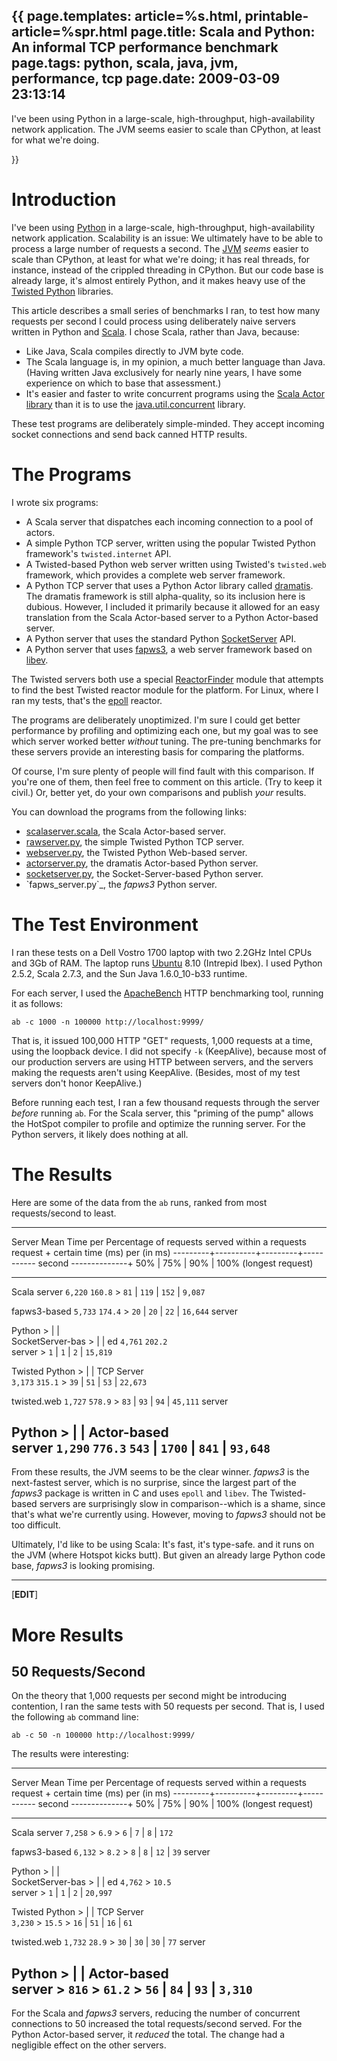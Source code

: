 {{
page.templates: article=%s.html, printable-article=%spr.html
page.title: Scala and Python: An informal TCP performance benchmark
page.tags: python, scala, java, jvm, performance, tcp
page.date: 2009-03-09 23:13:14
---
I've been using Python in a large-scale, high-throughput,
high-availability network application. The JVM seems easier to
scale than CPython, at least for what we're doing.


}}

# Introduction

I've been using [Python][] in a large-scale,
high-throughput, high-availability network application. Scalability
is an issue: We ultimately have to be able to process a large
number of requests a second. The
[JVM][] *seems* easier to scale
than CPython, at least for what we're doing; it has real threads,
for instance, instead of the crippled threading in CPython. But our
code base is already large, it's almost entirely Python, and it
makes heavy use of the [Twisted Python][]
libraries.

This article describes a small series of benchmarks I ran, to test
how many requests per second I could process using deliberately
naive servers written in Python and
[Scala][]. I chose Scala, rather than
Java, because:

-   Like Java, Scala compiles directly to JVM byte code.
-   The Scala language is, in my opinion, a much better language
    than Java. (Having written Java exclusively for nearly nine years,
    I have some experience on which to base that assessment.)
-   It's easier and faster to write concurrent programs using the
    [Scala Actor library][] than it
    is to use the
    [java.util.concurrent][]
    library.

These test programs are deliberately simple-minded. They accept
incoming socket connections and send back canned HTTP results.

# The Programs

I wrote six programs:

-   A Scala server that dispatches each incoming connection to a
    pool of actors.
-   A simple Python TCP server, written using the popular Twisted
    Python framework's `twisted.internet` API.
-   A Twisted-based Python web server written using Twisted's
    `twisted.web` framework, which provides a complete web server
    framework.
-   A Python TCP server that uses a Python Actor library called
    [dramatis][]. The dramatis framework
    is still alpha-quality, so its inclusion here is dubious. However,
    I included it primarily because it allowed for an easy translation
    from the Scala Actor-based server to a Python Actor-based server.
-   A Python server that uses the standard Python
    [SocketServer][]
    API.
-   A Python server that uses
    [fapws3][], a web
    server framework based on
    [libev][].

The Twisted servers both use a special
[ReactorFinder][] module that attempts to
find the best Twisted reactor module for the platform. For Linux,
where I ran my tests, that's the
[epoll][] reactor.

The programs are deliberately unoptimized. I'm sure I could get
better performance by profiling and optimizing each one, but my
goal was to see which server worked better *without* tuning. The
pre-tuning benchmarks for these servers provide an interesting
basis for comparing the platforms.

Of course, I'm sure plenty of people will find fault with this
comparison. If you're one of them, then feel free to comment on
this article. (Try to keep it civil.) Or, better yet, do your own
comparisons and publish *your* results.

You can download the programs from the following links:

-   [scalaserver.scala][], the Scala
    Actor-based server.
-   [rawserver.py][], the simple Twisted Python
    TCP server.
-   [webserver.py][], the Twisted Python
    Web-based server.
-   [actorserver.py][], the dramatis
    Actor-based Python server.
-   [socketserver.py][], the
    Socket-Server-based Python server.
-   \`fapws\_server.py\`\_, the *fapws3* Python server.

# The Test Environment

I ran these tests on a Dell Vostro 1700 laptop with two 2.2GHz
Intel CPUs and 3Gb of RAM. The laptop runs
[Ubuntu][] 8.10 (Intrepid Ibex). I used
Python 2.5.2, Scala 2.7.3, and the Sun Java 1.6.0\_10-b33 runtime.

For each server, I used the
[ApacheBench][]
HTTP benchmarking tool, running it as follows:

    ab -c 1000 -n 100000 http://localhost:9999/

That is, it issued 100,000 HTTP "GET" requests, 1,000 requests at a
time, using the loopback device. I did not specify `-k`
(KeepAlive), because most of our production servers are using HTTP
between servers, and the servers making the requests aren't using
KeepAlive. (Besides, most of my test servers don't honor
KeepAlive.)

Before running each test, I ran a few thousand requests through the
server *before* running `ab`. For the Scala server, this "priming
of the pump" allows the HotSpot compiler to profile and optimize
the running server. For the Python servers, it likely does nothing
at all.

# The Results

Here are some of the data from the `ab` runs, ranked from most
requests/second to least.

  -------------------------------------------------------------------------------
  Server           Mean      Time per  Percentage of requests served within a
                   requests  request + certain time (ms)
                   per       (in ms)   ---------+----------+---------+-----------
                   second              --------------+
                                       50% | 75% | 90% | 100% (longest request)
  ---------------- --------- --------- ------------------------------------------
  Scala server     `6,220`   `160.8`   > `81` | `119` | `152` | `9,087`
  
  fapws3-based     `5,733`   `174.4`   > `20` | `20` | `22` | `16,644`
  server          
  
  Python                               >          | |  
  SocketServer-bas                     >          | |
  ed               `4,761`   `202.2`   
  server                               > `1` | `1` | `2` | `15,819`
  
  Twisted Python                       >          | |
  TCP Server                           
                   `3,173`   `315.1`   > `39` | `51` | `53` | `22,673`
  
  twisted.web      `1,727`   `578.9`   > `83` | `93` | `94` | `45,111`
  server          
  
  Python                               >          | |
  Actor-based                          
  server           `1,290`   `776.3`   `543` | `1700` | `841` | `93,648`
  -------------------------------------------------------------------------------

From these results, the JVM seems to be the clear winner. *fapws3*
is the next-fastest server, which is no surprise, since the largest
part of the *fapws3* package is written in C and uses `epoll` and
`libev`. The Twisted-based servers are surprisingly slow in
comparison--which is a shame, since that's what we're currently
using. However, moving to *fapws3* should not be too difficult.

Ultimately, I'd like to be using Scala: It's fast, it's type-safe.
and it runs on the JVM (where Hotspot kicks butt). But given an
already large Python code base, *fapws3* is looking promising.


* * * * *

[**EDIT**]

# More Results

## 50 Requests/Second

On the theory that 1,000 requests per second might be introducing
contention, I ran the same tests with 50 requests per second. That
is, I used the following `ab` command line:

    ab -c 50 -n 100000 http://localhost:9999/

The results were interesting:

  -------------------------------------------------------------------------------
  Server           Mean      Time per  Percentage of requests served within a
                   requests  request + certain time (ms)
                   per       (in ms)   ---------+----------+---------+-----------
                   second              --------------+
                                       50% | 75% | 90% | 100% (longest request)
  ---------------- --------- --------- ------------------------------------------
  Scala server     `7,258`   > `6.9`   > `6` | `7` | `8` | `172`
  
  fapws3-based     `6,132`   > `8.2`   > `8` | `8` | `12` | `39`
  server          
  
  Python                               >          | |  
  SocketServer-bas                     >          | |
  ed               `4,762`   > `10.5`  
  server                               > `1` | `1` | `2` | `20,997`
  
  Twisted Python                       >          | |
  TCP Server                           
                   `3,230`   > `15.5`  > `16` | `51` | `16` | `61`
  
  twisted.web      `1,732`   `28.9`    > `30` | `30` | `30` | `77`
  server          
  
  Python                               >          | |
  Actor-based                          
  server           > `816`   > `61.2`  > `56` | `84` | `93` | `3,310`
  -------------------------------------------------------------------------------

For the Scala and *fapws3* servers, reducing the number of
concurrent connections to 50 increased the total requests/second
served. For the Python Actor-based server, it *reduced* the total.
The change had a negligible effect on the other servers.

[Python]: http://www.python/org/
[JVM]: http://en.wikipedia.org/wiki/Jvm
[Twisted Python]: http://twistedmatrix.com/
[Scala]: http://www.scala-lang.org/
[Scala Actor library]: http://www.scala-lang.org/node/242
[java.util.concurrent]: http://java.sun.com/j2se/1.5.0/docs/api/java/util/concurrent/package-summary.html
[dramatis]: http://dramatis.mischance.net/
[SocketServer]: http://www.python.org/doc/2.5.2/lib/module-SocketServer.html
[fapws3]: http://github.com/william-os4y/fapws3/tree/master
[libev]: http://software.schmorp.de/pkg/libev.html
[ReactorFinder]: /static/ReactorFinder.py
[epoll]: http://linux.die.net/man/4/epoll
[scalaserver.scala]: /static/scalaserver.scala
[rawserver.py]: /static/rawserver.py
[webserver.py]: /static/webserver.py
[actorserver.py]: /static/actorserver.py
[socketserver.py]: /static/socketserver.py
[Ubuntu]: http://www.ubuntu.com/
[ApacheBench]: http://httpd.apache.org/docs/2.0/programs/ab.html
